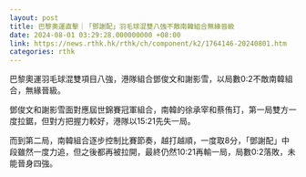 ```yaml
---
layout: post
title: 巴黎奧運直擊｜「鄧謝配」羽毛球混雙八強不敵南韓組合無緣晉級
date: 2024-08-01 03:29:28.000000000 +08:00
link: https://news.rthk.hk/rthk/ch/component/k2/1764146-20240801.htm
categories: rthk
---
```


巴黎奧運羽毛球混雙項目八強，港隊組合鄧俊文和謝影雪，以局數0:2不敵南韓組合，無緣晉級。

鄧俊文和謝影雪面對應屆世錦賽冠軍組合，南韓的徐承宰和蔡侑玎，第一局雙方一度拉鋸，但對方把握力較好，港隊以15:21先失一局。

而到第二局，南韓組合逐步控制比賽節奏，越打越順，一度取8分，「鄧謝配」中段雖然一度力追，但之後都再被拉開，最終仍然10:21再輸一局，局數0:2落敗，未能晉身四強。
